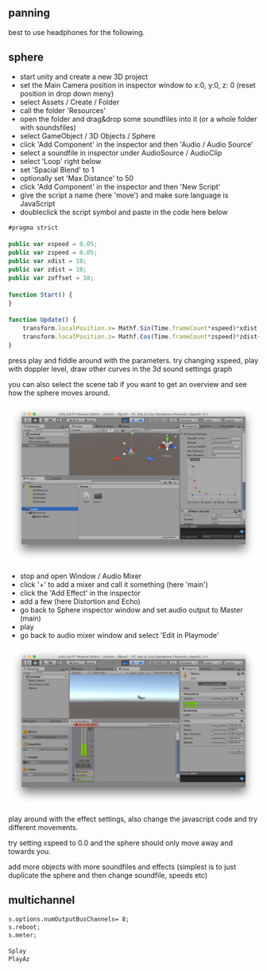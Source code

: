 panning
--------------------

best to use headphones for the following.

sphere
--

* start unity and create a new 3D project
* set the Main Camera position in inspector window to x:0, y:0, z: 0 (reset position in drop down meny)
* select Assets / Create / Folder
* call the folder 'Resources'
* open the folder and drag&drop some soundfiles into it (or a whole folder with soundsfiles)
* select GameObject / 3D Objects / Sphere
* click 'Add Component' in the inspector and then 'Audio / Audio Source'
* select a soundfile in inspector under AudioSource / AudioClip
* select 'Loop' right below
* set 'Spacial Blend' to 1
* optionally set 'Max Distance' to 50
* click 'Add Component' in the inspector and then 'New Script'
* give the script a name (here 'move') and make sure language is JavaScript
* doubleclick the script symbol and paste in the code here below

```javascript
#pragma strict

public var xspeed = 0.05;
public var zspeed = 0.05;
public var xdist = 10;
public var zdist = 10;
public var zoffset = 10;

function Start() {
}

function Update() {
    transform.localPosition.x= Mathf.Sin(Time.frameCount*xspeed)*xdist;
    transform.localPosition.z= Mathf.Cos(Time.frameCount*zspeed)*zdist+zoffset;
}
```

press play and fiddle around with the parameters. try changing xspeed, play with doppler level, draw other curves in the 3d sound settings graph

you can also select the scene tab if you want to get an overview and see how the sphere moves around.

![sphere](00sphere.png?raw=true "sphere")

* stop and open Window / Audio Mixer
* click '+' to add a mixer and call it something (here 'main')
* click the 'Add Effect' in the inspector
* add a few (here Distortion and Echo)
* go back to Sphere inspector window and set audio output to Master (main)
* play
* go back to audio mixer window and select 'Edit in Playmode'

![effects](01effects.png?raw=true "effects")

play around with the effect settings, also change the javascript code and try different movements.

try setting xspeed to 0.0 and the sphere should only move away and towards you.

add more objects with more soundfiles and effects (simplest is to just duplicate the sphere and then change soundfile, speeds etc)

multichannel
--

```supercollider
s.options.numOutputBusChannels= 8;
s.reboot;
s.meter;

Splay
PlayAz
```

